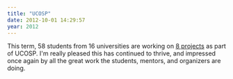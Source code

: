 ```yaml
---
title: "UCOSP"
date: 2012-10-01 14:29:57
year: 2012
---
```

<p>This term, 58 students from 16 universities are working on <a href="http://ucosp.ca/projects/">8 projects</a> as part of UCOSP. I'm really pleased this has continued to thrive, and impressed once again by all the great work the students, mentors, and organizers are doing.</p>

